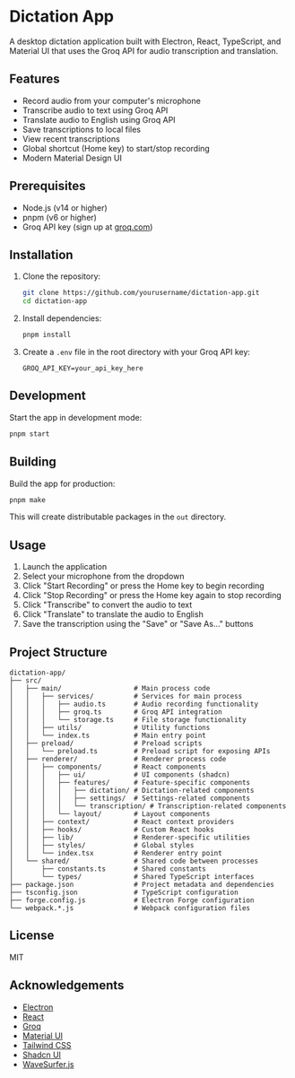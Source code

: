 # Dictation App

A desktop dictation application built with Electron, React, TypeScript, and Material UI that uses the Groq API for audio transcription and translation.

## Features

- Record audio from your computer's microphone
- Transcribe audio to text using Groq API
- Translate audio to English using Groq API
- Save transcriptions to local files
- View recent transcriptions
- Global shortcut (Home key) to start/stop recording
- Modern Material Design UI

## Prerequisites

- Node.js (v14 or higher)
- pnpm (v6 or higher)
- Groq API key (sign up at [groq.com](https://groq.com))

## Installation

1. Clone the repository:
   ```bash
   git clone https://github.com/yourusername/dictation-app.git
   cd dictation-app
   ```

2. Install dependencies:
   ```bash
   pnpm install
   ```

3. Create a `.env` file in the root directory with your Groq API key:
   ```
   GROQ_API_KEY=your_api_key_here
   ```

## Development

Start the app in development mode:

```bash
pnpm start
```

## Building

Build the app for production:

```bash
pnpm make
```

This will create distributable packages in the `out` directory.

## Usage

1. Launch the application
2. Select your microphone from the dropdown
3. Click "Start Recording" or press the Home key to begin recording
4. Click "Stop Recording" or press the Home key again to stop recording
5. Click "Transcribe" to convert the audio to text
6. Click "Translate" to translate the audio to English
7. Save the transcription using the "Save" or "Save As..." buttons

## Project Structure

```
dictation-app/
├── src/
│   ├── main/                  # Main process code
│   │   ├── services/          # Services for main process
│   │   │   ├── audio.ts       # Audio recording functionality
│   │   │   ├── groq.ts        # Groq API integration
│   │   │   └── storage.ts     # File storage functionality
│   │   ├── utils/             # Utility functions
│   │   └── index.ts           # Main entry point
│   ├── preload/               # Preload scripts
│   │   └── preload.ts         # Preload script for exposing APIs
│   ├── renderer/              # Renderer process code
│   │   ├── components/        # React components
│   │   │   ├── ui/            # UI components (shadcn)
│   │   │   ├── features/      # Feature-specific components
│   │   │   │   ├── dictation/ # Dictation-related components
│   │   │   │   ├── settings/  # Settings-related components
│   │   │   │   └── transcription/ # Transcription-related components
│   │   │   └── layout/        # Layout components
│   │   ├── context/           # React context providers
│   │   ├── hooks/             # Custom React hooks
│   │   ├── lib/               # Renderer-specific utilities
│   │   ├── styles/            # Global styles
│   │   └── index.tsx          # Renderer entry point
│   └── shared/                # Shared code between processes
│       ├── constants.ts       # Shared constants
│       └── types/             # Shared TypeScript interfaces
├── package.json               # Project metadata and dependencies
├── tsconfig.json              # TypeScript configuration
├── forge.config.js            # Electron Forge configuration
└── webpack.*.js               # Webpack configuration files
```

## License

MIT

## Acknowledgements

- [Electron](https://www.electronjs.org/)
- [React](https://reactjs.org/)
- [Groq](https://groq.com/)
- [Material UI](https://material-ui.com/)
- [Tailwind CSS](https://tailwindcss.com/)
- [Shadcn UI](https://ui.shadcn.com/)
- [WaveSurfer.js](https://wavesurfer-js.org/) 